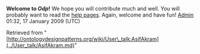__Welcome to _Odp_!__ We hope you will contribute much and well. 
You will probably want to read the [help pages](http://ontologydesignpatterns.org/wiki/Help:Contents "Help:Contents"). Again, welcome and have fun! [Admin](http://ontologydesignpatterns.org/wiki/index.php?title=User:Admin&action=edit&redlink=1 "User:Admin (not yet written)") 01:32, 17 January 2009 (UTC)





Retrieved from "[http://ontologydesignpatterns.org/wiki/User\_talk:AsifAkram](../User_talk/AsifAkram.md)"